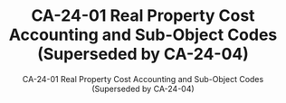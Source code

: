 ---
layout: resources-landing
title: "CA-24-01 Real Property Cost Accounting and Sub-Object Codes (Superseded by CA-24-04)"
subtitle: "CA-24-01 Real Property Cost Accounting and Sub-Object Codes (Superseded by CA-24-04)"
doc-link: ../assets/files/CA-24-01 Real Property Cost Accounting and Sub-Object Codes.pdf
filters: real-property controller-alert omb 2024
fiscal_year: 2024
---
